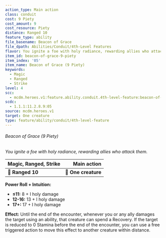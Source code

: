 ```yaml
---
action_type: Main action
class: conduit
cost: 9 Piety
cost_amount: 9
cost_resource: Piety
distance: Ranged 10
feature_type: ability
file_basename: Beacon of Grace
file_dpath: Abilities/Conduit/4th-Level Features
flavor: You ignite a foe with holy radiance, rewarding allies who attack them.
item_id: beacon-of-grace-9-piety
item_index: '05'
item_name: Beacon of Grace (9 Piety)
keywords:
  - Magic
  - Ranged
  - Strike
level: 4
scc:
  - mcdm.heroes.v1:feature.ability.conduit.4th-level-feature:beacon-of-grace-9-piety
scdc:
  - 1.1.1:11.2.8.9:05
source: mcdm.heroes.v1
target: One creature
type: feature/ability/conduit/4th-level-feature
---
```


###### Beacon of Grace (9 Piety)

*You ignite a foe with holy radiance, rewarding allies who attack them.*

| **Magic, Ranged, Strike** |     **Main action** |
| ------------------------- | ------------------: |
| **📏 Ranged 10**          | **🎯 One creature** |

**Power Roll + Intuition:**

- **≤11:** 8 + I holy damage
- **12-16:** 13 + I holy damage
- **17+:** 17 + I holy damage

**Effect:** Until the end of the encounter, whenever you or any ally damages the target using an ability, that creature can spend a Recovery. If the target is reduced to 0 Stamina before the end of the encounter, you can use a free triggered action to move this effect to another creature within distance.
